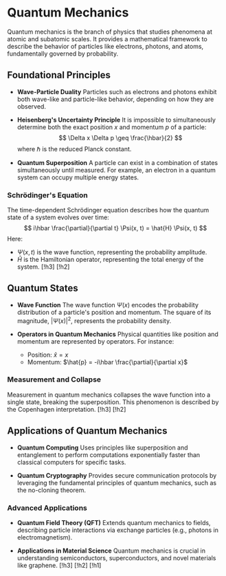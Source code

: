 # Quantum Mechanics

Quantum mechanics is the branch of physics that studies phenomena at atomic and subatomic scales. It provides a mathematical framework to describe the behavior of particles like electrons, photons, and atoms, fundamentally governed by probability.

## Foundational Principles

- **Wave-Particle Duality**
  Particles such as electrons and photons exhibit both wave-like and particle-like behavior, depending on how they are observed.

- **Heisenberg's Uncertainty Principle**
  It is impossible to simultaneously determine both the exact position $x$ and momentum $p$ of a particle:
  $$
  \Delta x \Delta p \geq \frac{\hbar}{2}
  $$
  where $\hbar$ is the reduced Planck constant.

- **Quantum Superposition**
  A particle can exist in a combination of states simultaneously until measured. For example, an electron in a quantum system can occupy multiple energy states.

### Schrödinger's Equation

The time-dependent Schrödinger equation describes how the quantum state of a system evolves over time:
$$
i\hbar \frac{\partial}{\partial t} \Psi(x, t) = \hat{H} \Psi(x, t)
$$
Here:
- $\Psi(x, t)$ is the wave function, representing the probability amplitude.
- $\hat{H}$ is the Hamiltonian operator, representing the total energy of the system. [!h3]
[!h2]

## Quantum States

- **Wave Function**
  The wave function $\Psi(x)$ encodes the probability distribution of a particle's position and momentum. The square of its magnitude, $|\Psi(x)|^2$, represents the probability density.

- **Operators in Quantum Mechanics**
  Physical quantities like position and momentum are represented by operators. For instance:
  - Position: $\hat{x} = x$
  - Momentum: $\hat{p} = -i\hbar \frac{\partial}{\partial x}$

### Measurement and Collapse

Measurement in quantum mechanics collapses the wave function into a single state, breaking the superposition. This phenomenon is described by the Copenhagen interpretation. [!h3]
[!h2]

## Applications of Quantum Mechanics

- **Quantum Computing**
  Uses principles like superposition and entanglement to perform computations exponentially faster than classical computers for specific tasks.

- **Quantum Cryptography**
  Provides secure communication protocols by leveraging the fundamental principles of quantum mechanics, such as the no-cloning theorem.

### Advanced Applications

- **Quantum Field Theory (QFT)**
  Extends quantum mechanics to fields, describing particle interactions via exchange particles (e.g., photons in electromagnetism).

- **Applications in Material Science**
  Quantum mechanics is crucial in understanding semiconductors, superconductors, and novel materials like graphene. [!h3]
[!h2]
[!h1]
